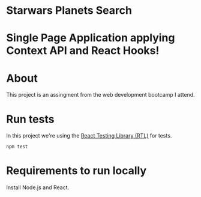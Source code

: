 # Starwars Planets Search
# Single Page Application applying Context API and React Hooks!

# About
This project is an assingment from the web development bootcamp I attend.

# Run tests

In this project we're using the [React Testing Library (RTL)](https://testing-library.com/docs/react-testing-library/intro) for tests.

```bash
npm test
```
# Requirements to run locally

Install Node.js and React.
